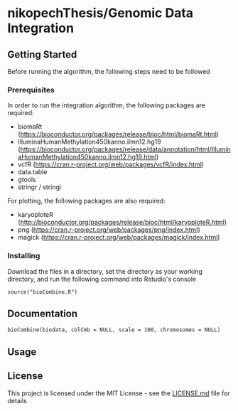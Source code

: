 # nikopechThesis/Genomic Data Integration

## Getting Started

Before running the algorithm, the following steps need to be followed

### Prerequisites

In order to run the integration algorithm, the following packages are required:

- biomaRt
(https://bioconductor.org/packages/release/bioc/html/biomaRt.html)
- IlluminaHumanMethylation450kanno.ilmn12.hg19 
(https://bioconductor.org/packages/release/data/annotation/html/IlluminaHumanMethylation450kanno.ilmn12.hg19.html)
- vcfR (https://cran.r-project.org/web/packages/vcfR/index.html)
- data.table
- gtools
- stringr / stringi

For plotting, the following packages are also required:

- karyoploteR (http://bioconductor.org/packages/release/bioc/html/karyoploteR.html)
- png (https://cran.r-project.org/web/packages/png/index.html)
- magick (https://cran.r-project.org/web/packages/magick/index.html)

### Installing

Download the files in a directory, set the directory as your working directory, and run the following command into Rstudio's console

```
source("bioCombine.R")
```

## Documentation

```
bioCombine(biodata, colCmb = NULL, scale = 100, chromosomes = NULL)
```

## Usage

## License

This project is licensed under the MIT License - see the [LICENSE.md](LICENSE.md) file for details
